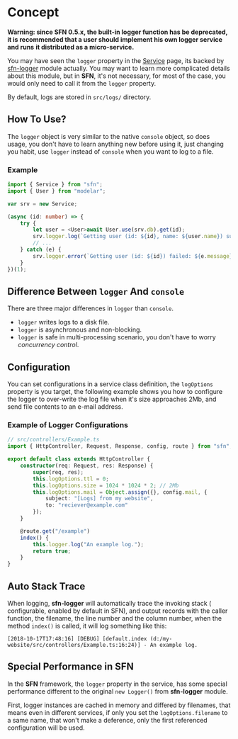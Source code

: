 <!-- title: Logging; order: 11 -->
# Concept

**Warning: since SFN 0.5.x, the built-in logger function has be deprecated,**
**it is recommended that a user should implement his own logger service and runs**
**it distributed as a micro-service.**

You may have seen the `logger` property in the [Service](./service) page, its 
backed by [sfn-logger](https://github.com/hyurl/sfn-logger) module actually.
You may want to learn more complicated details about this module, but in 
**SFN**, it's not necessary, for most of the case, you would only need to call
it from the `logger` property.

By default, logs are stored in `src/logs/` directory.

## How To Use?

The `logger` object is very similar to the native `console` object, so does 
usage, you don't have to learn anything new before using it, just changing you 
habit, use `logger` instead of `console` when you want to log to a file.

### Example

```typescript
import { Service } from "sfn";
import { User } from "modelar";

var srv = new Service;

(async (id: number) => {
    try {
        let user = <User>await User.use(srv.db).get(id);
        srv.logger.log(`Getting user (id: ${id}, name: ${user.name}) succeed.`);
        // ...
    } catch (e) {
        srv.logger.error(`Getting user (id: ${id}) failed: ${e.message}.`);
    }
})(1);
```

## Difference Between `logger` And `console`

There are three major differences in `logger` than `console`. 

- `logger` writes logs to a disk file.
- `logger` is asynchronous and non-blocking.
- `logger` is safe in multi-processing scenario, you don't have to worry 
    *concurrency control*.

## Configuration

You can set configurations in a service class definition, the `logOptions` 
property is you target, the following example shows you how to configure the 
logger to over-write the log file when it's size approaches 2Mb, and send file
contents to an e-mail address.

### Example of Logger Configurations

```typescript
// src/controllers/Example.ts
import { HttpController, Request, Response, config, route } from "sfn";

export default class extends HttpController {
    constructor(req: Request, res: Response) {
        super(req, res);
        this.logOptions.ttl = 0;
        this.logOptions.size = 1024 * 1024 * 2; // 2Mb
        this.logOptions.mail = Object.assign({}, config.mail, {
            subject: "[Logs] from my website",
            to: "reciever@example.com"
        });
    }

    @route.get("/example")
    index() {
        this.logger.log("An example log.");
        return true;
    }
}
```

## Auto Stack Trace

When logging, **sfn-logger** will automatically trace the invoking stack (
configurable, enabled by default in SFN), and output records with the caller 
function, the filename, the line number and the column number,  when the method 
`index()` is called, it will log something like this:

```plain
[2018-10-17T17:48:16] [DEBUG] [default.index (d:/my-website/src/controllers/Example.ts:16:24)] - An example log.
```

## Special Performance in **SFN**

In the **SFN** framework, the `logger` property in the service, has some 
special performance different to the original `new Logger()` from 
**sfn-logger** module. 

First, logger instances are cached in memory and differed by filenames, that 
means even in different services, if only you set the `logOptions.filename` to 
a same name, that won't make a deference, only the first referenced 
configuration will be used.